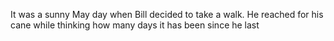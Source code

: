It was a sunny May day when Bill decided to take a walk. He reached for his cane while thinking how many days it has been since he last
